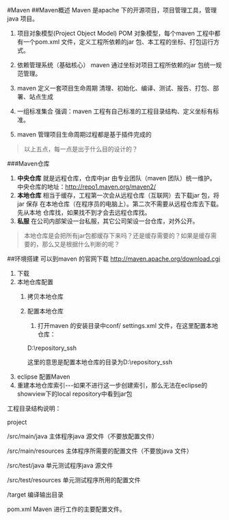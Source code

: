 #Maven
##Maven概述
Maven 是apache 下的开源项目，项目管理工具，管理java 项目。

1. 项目对象模型(Project Object Model)
POM 对象模型，每个maven 工程中都有一个pom.xml 文件，定义工程所依赖的jar 包、本工程的坐标、打包运行方式。

2. 依赖管理系统（基础核心）
maven 通过坐标对项目工程所依赖的jar 包统一规范管理。

3. maven 定义一套项目生命周期
清理、初始化、编译、测试、报告、打包、部署、站点生成

4. 一组标准集合
强调：maven 工程有自己标准的工程目录结构、定义坐标有标准。

5. maven 管理项目生命周期过程都是基于插件完成的

>以上五点，每一点是出于什么目的设计的？

###Maven仓库

1. **中央仓库**
就是远程仓库，仓库中jar 由专业团队（maven 团队）统一维护。
中央仓库的地址：http://repo1.maven.org/maven2/
2. **本地仓库**
相当于缓存，工程第一次会从远程仓库（互联网）去下载jar 包，将jar 保存
在本地仓库（在程序员的电脑上）。第二次不需要从远程仓库去下载。先从本地
仓库找，如果找不到才会去远程仓库找。
3. **私服**
在公司内部架设一台私服，其它公司架设一台仓库，对外公开。

>本地仓库是会把所有jar包都缓存下来吗？还是缓存需要的？如果是缓存需要的，那么又是根据什么判断的呢？

##环境搭建
可以到maven 的官网下载
http://maven.apache.org/download.cgi

1. 下载
2. 本地仓库配置
	1. 拷贝本地仓库
	2. 配置本地仓库
		1. 打开maven 的安装目录中conf/ settings.xml 文件，在这里配置本地仓库：
		
		<localRepository>D:\repository_ssh</localRepository>
		
		这里的意思是配置本地仓库的目录为D:\repository_ssh
3. eclipse 配置Maven
4. 重建本地仓库索引---如果不进行这一步创建索引，那么无法在eclipse的showview下的local repository中看到jar包

工程目录结构说明：

project

/src/main/java 主体程序java 源文件（不要放配置文件）

/src/main/resources 主体程序所需要的配置文件（不要放java 文件）

/src/test/java 单元测试程序java 源文件

/src/test/resources 单元测试程序所用的配置文件

/target 编译输出目录

pom.xml Maven 进行工作的主要配置文件。
